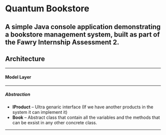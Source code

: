 # Quantum Bookstore

A simple Java console application demonstrating a bookstore management system, built as part of the Fawry Internship Assessment 2.  
---

## Architecture
---

#### Model Layer
---

##### Abstraction
- **IProduct** – Ultra genaric interface (If we have another products in the system it can implement it)
- **Book** – Abstract class that contain all the variables and the methods that can be exsist in any other concrete class.
---

